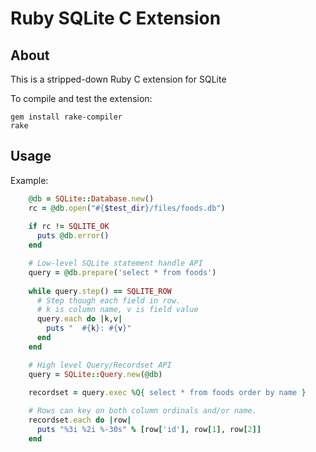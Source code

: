 # Ruby SQLite C Extension

## About

This is a stripped-down Ruby C extension for SQLite

To compile and test the extension:

    gem install rake-compiler
    rake

## Usage

Example:

```ruby
    @db = SQLite::Database.new()
    rc = @db.open("#{$test_dir}/files/foods.db")
    
    if rc != SQLITE_OK
      puts @db.error()
    end    

    # Low-level SQLite statement handle API
    query = @db.prepare('select * from foods')
    
    while query.step() == SQLITE_ROW
      # Step though each field in row.
      # k is column name, v is field value
      query.each do |k,v|
        puts "  #{k}: #{v}"
      end    
    end

    # High level Query/Recordset API
    query = SQLite::Query.new(@db)

    recordset = query.exec %Q{ select * from foods order by name }
    
    # Rows can key on both column ordinals and/or name.
    recordset.each do |row|
      puts "%3i %2i %-30s" % [row['id'], row[1], row[2]]
    end
```
